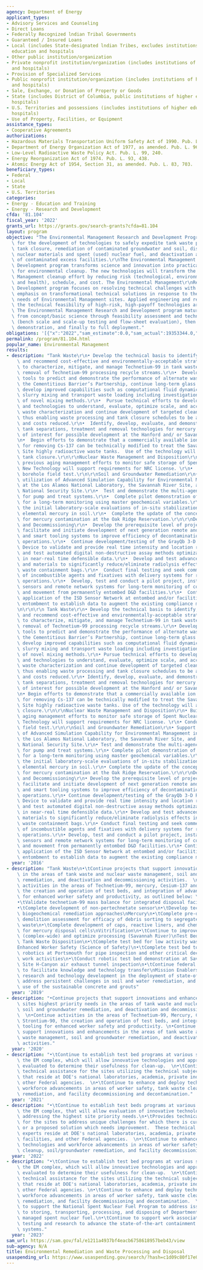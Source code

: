 ```yaml
---
agency: Department of Energy
applicant_types:
- Advisory Services and Counseling
- Direct Loans
- Federally Recognized lndian Tribal Governments
- Guaranteed / Insured Loans
- Local (includes State-designated lndian Tribes, excludes institutions of higher
  education and hospitals
- Other public institution/organization
- Private nonprofit institution/organization (includes institutions of higher education
  and hospitals)
- Provision of Specialized Services
- Public nonprofit institution/organization (includes institutions of higher education
  and hospitals)
- Sale, Exchange, or Donation of Property or Goods
- State (includes District of Columbia, public institutions of higher education and
  hospitals)
- U.S. Territories and possessions (includes institutions of higher education and
  hospitals)
- Use of Property, Facilities, or Equipment
assistance_types:
- Cooperative Agreements
authorizations:
- Hazardous Materials Transportation Uniform Safety Act of 1990. Pub. L. 101, 615.
- Department of Energy Organization Act of 1977, as amended. Pub. L. 96, 573.
- Low-Level Radioactive Waste Policy Act. Pub. L. 99, 240.
- Energy Reorganization Act of 1974. Pub. L. 93, 438.
- Atomic Energy Act of 1954, Section 31, as amended. Pub. L. 83, 703.
beneficiary_types:
- Federal
- Local
- State
- U.S. Territories
categories:
- Energy - Education and Training
- Energy - Research and Development
cfda: '81.104'
fiscal_year: '2022'
grants_url: https://grants.gov/search-grants?cfda=81.104
layout: program
objective: "The Environmental Management Research and Development Program provides\
  \ for the development of technologies to safely expedite tank waste processing and\
  \ tank closure, remediation of contaminated groundwater and soil, disposition of\
  \ nuclear materials and spent (used) nuclear fuel, and deactivation and decommissioning\
  \ of contaminated excess facilities.\r\nThe Environmental Management Research and\
  \ Development program transforms science and innovation into practical solutions\
  \ for environmental cleanup. The new technologies will transform the Environmental\
  \ Management cleanup effort by reducing risk (technological, environmental, safety,\
  \ and health), schedule, and cost. The Environmental Management\r\nResearch and\
  \ Development program focuses on resolving technical challenges with an overall\
  \ emphasis on transformational technical solutions in response to the highest priority\
  \ needs of Environmental Management sites. Applied engineering and research demonstrating\
  \ the technical feasibility of high-risk, high-payoff technologies are included.\
  \ The Environmental Management Research and Development program matures technologies\
  \ from concept/basic science through feasibility assessment and technology development\
  \ (bench scale and scale-up testing and flow-sheet evaluation), then production-level\
  \ demonstration, and finally to full deployment."
obligations: '[{"x":"2022","sam_estimate":0.0,"sam_actual":19353344.0,"usa_spending_actual":0.0},{"x":"2023","sam_estimate":40000000.0,"sam_actual":0.0,"usa_spending_actual":50000.0},{"x":"2024","sam_estimate":30000000.0,"sam_actual":0.0,"usa_spending_actual":50000.0}]'
permalink: /program/81.104.html
popular_name: Environmental Management
results:
- description: "Tank Waste\r\n• Develop the technical basis to identify, evaluate,\
    \ and recommend cost-effective and environmentally-acceptable strategies and technologies\
    \ to characterize, mitigate, and manage Technetium-99 in tank waste, including\
    \ removal of Technetium-99 processing recycle streams.\r\n•  Develop predictive\
    \ tools to predict and demonstrate the performance of alternate waste forms, support\
    \ the Cementitious Barrier’s Partnership, continue long-term glass studies, and\
    \ develop improved capabilities such as computational fluid dynamic tools to optimize\
    \ slurry mixing and transport waste loading including investigation and development\
    \ of novel mixing methods.\r\n•  Pursue technical efforts to develop strategies\
    \ and technologies to understand, evaluate, optimize scale, and accelerate tank\
    \ waste characterization and continue development of targeted cleaning methods\
    \ thus enabling waste processing and tank closure schedules to be accelerated\
    \ and costs reduced.\r\n•  Identify, develop, evaluate, and demonstrate near-source\
    \ tank separations, treatment and removal technologies for mercury and radionuclides\
    \ of interest for possible development at the Hanford and/ or Savannah River Sites.\r\
    \n•  Begin efforts to demonstrate that a commercially available ion exchange technology\
    \ for removing Cs-137 can be technically modified to treat the Savannah River\
    \ Site highly radioactive waste tanks.  Use of the technology will accelerate\
    \ tank closure.\r\n\r\nNuclear Waste Management and Disposition\r\n•  Build on\
    \ previous aging management efforts to monitor safe storage of Spent Nuclear Fuel.\
    \ New Technology will support requirements for NRC license. \r\n•  Conduct deep\
    \ borehole field test.\r\n\r\nSoil and Groundwater Remediation\r\n•  Support the\
    \ utilization of Advanced Simulation Capability for Environmental Management initially\
    \ at the Los Alamos National Laboratory, the Savannah River Site, and the Nevada\
    \ National Security Site.\r\n•  Test and demonstrate the multi-agency exit strategy\
    \ for pump and treat systems.\r\n•  Complete pilot demonstration of a new paradigm\
    \ for a long-term monitoring using master geochemical variables.\r\n•  Complete\
    \ the initial laboratory-scale evaluations of in-situ stabilization methods for\
    \ elemental mercury in soil.\r\n•  Complete the update of the conceptual model\
    \ for mercury contamination at the Oak Ridge Reservation.\r\n\r\nDeactivation\
    \ and Decommissioning\r\n•  Develop the prerequisite level of project plans to\
    \ facilitate and initiate development of next generation remote and robotic platforms\
    \ and smart tooling systems to improve efficiency of decontamination and demolition\
    \ operations.\r\n•  Continue development/testing of the GrayQb 3-D Radiation Mapping\
    \ Device to validate and provide real time intensity and location readouts. Develop\
    \ and test automated digital non-destructive assay methods optimization resulting\
    \ in near-real time defensible data.\r\n•  Develop and test advanced coatings\
    \ and materials to significantly reduce/eliminate radiolysis effects in radiological\
    \ waste containment bags.\r\n•  Conduct final testing and seek commercialization\
    \ of incombustible agents and fixatives with delivery systems for remote decontamination\
    \ operations.\r\n•  Develop, test and conduct a pilot project, installing reliable\
    \ sensors and remote network systems for long-term monitoring of containment release\
    \ and movement from permanently entombed D&D facilities.\r\n•  Continue with further\
    \ application of the ISD Sensor Network at entombed and/or facilities awaiting\
    \ entombment to establish data to augment the existing compliance monitoring network.\r\
    \n\r\n\r\n Tank Waste\r\n• Develop the technical basis to identify, evaluate,\
    \ and recommend cost-effective and environmentally-acceptable strategies and technologies\
    \ to characterize, mitigate, and manage Technetium-99 in tank waste, including\
    \ removal of Technetium-99 processing recycle streams.\r\n• Develop predictive\
    \ tools to predict and demonstrate the performance of alternate waste forms, support\
    \ the Cementitious Barrier’s Partnership, continue long-term glass studies, and\
    \ develop improved capabilities such as computational fluid dynamic tools to optimize\
    \ slurry mixing and transport waste loading including investigation and development\
    \ of novel mixing methods.\r\n• Pursue technical efforts to develop strategies\
    \ and technologies to understand, evaluate, optimize scale, and accelerate tank\
    \ waste characterization and continue development of targeted cleaning methods\
    \ thus enabling waste processing and tank closure schedules to be accelerated\
    \ and costs reduced.\r\n• Identify, develop, evaluate, and demonstrate near-source\
    \ tank separations, treatment and removal technologies for mercury and radionuclides\
    \ of interest for possible development at the Hanford and/ or Savannah River Sites.\r\
    \n• Begin efforts to demonstrate that a commercially available ion exchange technology\
    \ for removing Cs-137 can be technically modified to treat the Savannah River\
    \ Site highly radioactive waste tanks. Use of the technology will accelerate tank\
    \ closure.\r\n\r\nNuclear Waste Management and Disposition\r\n• Build on previous\
    \ aging management efforts to monitor safe storage of Spent Nuclear Fuel. New\
    \ Technology will support requirements for NRC license. \r\n• Conduct deep borehole\
    \ field test.\r\n\r\nSoil and Groundwater Remediation\r\n• Support the utilization\
    \ of Advanced Simulation Capability for Environmental Management initially at\
    \ the Los Alamos National Laboratory, the Savannah River Site, and the Nevada\
    \ National Security Site.\r\n• Test and demonstrate the multi-agency exit strategy\
    \ for pump and treat systems.\r\n• Complete pilot demonstration of a new paradigm\
    \ for a long-term monitoring using master geochemical variables.\r\n• Complete\
    \ the initial laboratory-scale evaluations of in-situ stabilization methods for\
    \ elemental mercury in soil.\r\n• Complete the update of the conceptual model\
    \ for mercury contamination at the Oak Ridge Reservation.\r\n\r\nDeactivation\
    \ and Decommissioning\r\n• Develop the prerequisite level of project plans to\
    \ facilitate and initiate development of next generation remote and robotic platforms\
    \ and smart tooling systems to improve efficiency of decontamination and demolition\
    \ operations.\r\n• Continue development/testing of the GrayQb 3-D Radiation Mapping\
    \ Device to validate and provide real time intensity and location readouts. Develop\
    \ and test automated digital non-destructive assay methods optimization resulting\
    \ in near-real time defensible data.\r\n• Develop and test advanced coatings and\
    \ materials to significantly reduce/eliminate radiolysis effects in radiological\
    \ waste containment bags.\r\n• Conduct final testing and seek commercialization\
    \ of incombustible agents and fixatives with delivery systems for remote decontamination\
    \ operations.\r\n• Develop, test and conduct a pilot project, installing reliable\
    \ sensors and remote network systems for long-term monitoring of containment release\
    \ and movement from permanently entombed D&D facilities.\r\n• Continue with further\
    \ application of the ISD Sensor Network at entombed and/or facilities awaiting\
    \ entombment to establish data to augment the existing compliance monitoring network."
  year: '2016'
- description: "Tank Waste\n•\tContinue projects that support innovations and enhancements\
    \ in the areas of tank waste and nuclear waste management, soil and groundwater\
    \ remediation, and deactivation and decommissioning activities.  \n•\tContinue\
    \ activities in the areas of Technetium-99, mercury, Cesium-137 and Strontium-90,\
    \ the creation and operation of test beds, and integration of advanced tooling\
    \ for enhanced worker safety and productivity, as outlined below: \nTechnetium-99\n\
    •\tValidate technetium-99 mass balance for integrated disposal facility acceptance\n\
    •\tComplete development of non-pertechnetate sensor\n•\tDevelop technetium-99\
    \ biogeochemical remediation approaches\nMercury\n•\tComplete pre-demolition and\
    \ demolition assessment for efficacy of debris sorting to segregate mercury-bearing\
    \ waste\n•\tComplete development of caps, reactive liners, and chemical amendments\
    \ for mercury disposal cells\nVitrification\n•\tContinue to improve on glass formulations\
    \ (complex-wide) and optimize processing (Savannah River)\nTest Bed: Low Activity\
    \ Tank Waste Disposition\n•\tComplete test bed for low activity waste at Hanford\n\
    Enhanced Worker Safety (Science of Safety)\n•\tComplete test bed to demonstrate\
    \ robotics at Portsmouth for pipe inspection and other critical decommissioning\
    \ work activities\n•\tConduct robotic test bed demonstration at Savannah River\
    \ Site H-Canyon air exhaust tunnel inspection\n•\tContinue federal agency collaboration\
    \ to facilitate knowledge and technology transfer\nMission Enablers\n•\tContinue\
    \ research and technology development in the deployment of state-of-the-art tooling,\
    \ address persistent challenges in soil and water remediation, and improve the\
    \ use of the sustainable concrete and grouts"
  year: '2019'
- description: "•Continue projects that support innovations and enhancements for DOE-EM\
    \ sites highest priority needs in the areas of tank waste and nuclear waste management,\
    \ soil and groundwater remediation, and deactivation and decommissioning activities.\
    \  \n•Continue activities in the areas of Technetium-99, Mercury, Cesium-137 and\
    \ Strontium-90, the creation and operation of test beds, and integration of advanced\
    \ tooling for enhanced worker safety and productivity. \n•Continue projects that\
    \ support innovations and enhancements in the areas of tank waste and nuclear\
    \ waste management, soil and groundwater remediation, and deactivation and decommissioning\
    \ activities."
  year: '2020'
- description: "•\tContinue to establish test bed programs at various sites, across\
    \ the EM complex, which will allow innovative technologies and approaches to be\
    \ evaluated to determine their usefulness for clean-up.  \n•\tContinue to provide\
    \ technical assistance for the sites utilizing the technical subject matter experts\
    \ that reside at DOE's national laboratories, academia, private industry, and\
    \ other Federal agencies.  \n•\tContinue to enhance and deploy technologies and\
    \ workforce advancements in areas of worker safety, tank waste cleanup, soil/groundwater\
    \ remediation, and facility decommissioning and decontamination."
  year: '2021'
- description: "•\tContinue to establish test beds programs at various sites, across\
    \ the EM complex, that will allow evaluation of innovative technologies and approaches\
    \ addressing the highest site priority needs.\n•\tProvides technical assistance\
    \ for the sites to address unique challenges for which there is currently no solution\
    \ or a proposed solution which needs improvement.  These technical subject matter\
    \ experts reside at DOE's national laboratories, academia, private industry, international\
    \ facilities, and other Federal agencies.  \n•\tContinue to enhance and deploy\
    \ technologies and workforce advancements in areas of worker safety, tank waste\
    \ cleanup, soil/groundwater remediation, and facility decommissioning and decontamination."
  year: '2022'
- description: "•\tContinue to establish test bed programs at various sites, across\
    \ the EM complex, which will allow innovative technologies and approaches to be\
    \ evaluated to determine their usefulness for clean-up.  \n•\tContinue to provide\
    \ technical assistance for the sites utilizing the technical subject matter experts\
    \ that reside at DOE's national laboratories, academia, private industry, and\
    \ other Federal agencies. \n•\tContinue to enhance and deploy technologies and\
    \ workforce advancements in areas of worker safety, tank waste cleanup, soil/groundwater\
    \ remediation, and facility decommissioning and decontamination.  \n•\tContinue\
    \ to support the National Spent Nuclear Fuel Program to address issues related\
    \ to storing, transporting, processing, and disposing of Department-owned and\
    \ managed spent nuclear fuel.\n•\tContinue to support work associated with qualification,\
    \ testing and research to advance the state-of-the-art containment ventilation\
    \ systems."
  year: '2023'
sam_url: https://sam.gov/fal/e1211a4937bf4eacb6758618957beb43/view
sub-agency: N/A
title: Environmental Remediation and Waste Processing and Disposal
usaspending_url: https://www.usaspending.gov/search/?hash=c1d09c80f17e02331ef5f37c79b3de9f
---
```

